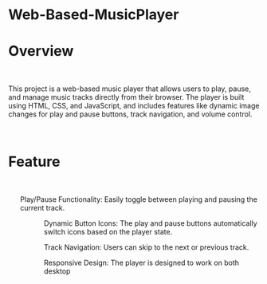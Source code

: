 # Web-Based-MusicPlayer

<h1>Overview</h1>
<br>
<p>This project is a web-based music player that allows users to play, pause, and manage music tracks directly from their browser. The player is built using HTML, CSS, and JavaScript, and includes features like dynamic image changes for play and pause buttons, track navigation, and volume control.<p>
<br>
<h1>Feature</h1>
<br>
<ul>Play/Pause Functionality: Easily toggle between playing and pausing the current track.<ul>
<ul>Dynamic Button Icons: The play and pause buttons automatically switch icons based on the player state.</ul>
<ul>Track Navigation: Users can skip to the next or previous track.</ul>
<ul>Responsive Design: The player is designed to work on both desktop</ul>